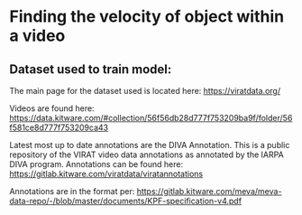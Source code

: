 # Finding the velocity of object within a video

## Dataset used to train model:
The main page for the dataset used is located here: https://viratdata.org/

Videos are found here:
https://data.kitware.com/#collection/56f56db28d777f753209ba9f/folder/56f581ce8d777f753209ca43

Latest most up to date annotations are the DIVA Annotation. This is a public repository of the VIRAT video data annotations as annotated by the IARPA DIVA program.  Annotations can be found here:
https://gitlab.kitware.com/viratdata/viratannotations

Annotations are in the format per:
https://gitlab.kitware.com/meva/meva-data-repo/-/blob/master/documents/KPF-specification-v4.pdf
